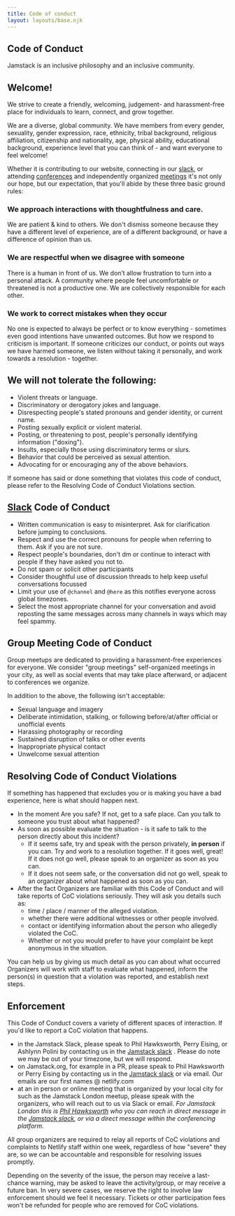 ```yaml
---
title: Code of conduct
layout: layouts/base.njk
---
```



<div class="code-of-conduct">

## Code of Conduct
  
Jamstack is an inclusive philosophy and an inclusive community.
  
  
## Welcome!

We strive to create a friendly, welcoming, judgement- and harassment-free place for individuals to learn, connect, and grow together.

We are a diverse, global community. We have members from every gender, sexuality, gender expression, race, ethnicity, tribal background, religious affiliation, citizenship and nationality, age, physical ability, educational background, experience level that you can think of - and want everyone to feel welcome!

Whether it is contributing to our website, connecting in our [slack](https://jamstack.org/slack), or attending [conferences](https://jamstack.org/conference) and independently organized [meetings](https://jamstack.org/community) it's not only our hope, but our expectation, that you'll abide by these three basic ground rules:

  
### We approach interactions with thoughtfulness and care.

We are patient & kind to others. We don't dismiss someone because they have a different level of experience, are of a different background, or have a difference of opinion than us.


### We are respectful when we disagree with someone

There is a human in front of us. We don’t allow frustration to turn into a personal attack. A community where people feel uncomfortable or threatened is not a productive one. We are collectively responsible for each other.


### We work to correct mistakes when they occur


No one is expected to always be perfect or to know everything - sometimes even good intentions have unwanted outcomes. But how we respond to criticism is important. If someone criticizes our conduct, or points out ways we have harmed someone, we listen without taking it personally, and work towards a resolution - together.
  
    
## We will not tolerate the following:
  
- Violent threats or language.
- Discriminatory or derogatory jokes and language.
- Disrespecting people's stated pronouns and gender identity, or current name.
- Posting sexually explicit or violent material.
- Posting, or threatening to post, people's personally identifying information ("doxing").
- Insults, especially those using discriminatory terms or slurs.
- Behavior that could be perceived as sexual attention.
- Advocating for or encouraging any of the above behaviors.
  

If someone has said or done something that violates this code of conduct, please refer to the Resolving Code of Conduct Violations section.
  
## [Slack](https://jamstack.org/slack) Code of Conduct

- Written communication is easy to misinterpret. Ask for clarification before jumping to conclusions.
- Respect and use the correct pronouns for people when referring to them. Ask if you are not sure.
- Respect people's boundaries, don't dm or continue to interact with people if they have asked you not to.
- Do not spam or solicit other participants
- Consider thoughtful use of discussion threads to help keep useful conversations focussed
- Limit your use of `@channel` and `@here` as this notifies everyone across global timezones.
- Select the most appropriate channel for your conversation and avoid reposting the same messages across many channels in ways which may feel spammy.

## Group Meeting Code of Conduct

Group meetups are dedicated to providing a harassment-free experiences for everyone. We consider "group meetings" self-organized meetings in your city, as well as social events that may take place afterward, or adjacent to conferences we organize.

In addition to the above, the following isn't acceptable:
  
- Sexual language and imagery
- Deliberate intimidation, stalking, or following before/at/after official or unofficial events
- Harassing photography or recording
- Sustained disruption of talks or other events
- Inappropriate physical contact
- Unwelcome sexual attention
  
## Resolving Code of Conduct Violations

If something has happened that excludes you or is making you have a bad experience, here is what should happen next.

- In the moment Are you safe? If not, get to a safe place. Can you talk to someone you trust about what happened?
- As soon as possible evaluate the situation - is it safe to talk to the person directly about this incident?
  - If it seems safe, try and speak with the person privately, <b>in person</b> if you can. Try and work to a resolution together. If it goes well, great! If it does not go well, please speak to an organizer as soon as you can.
  -  If it does not seem safe, or the conversation did not go well, speak to an organizer about what happened as soon as you can.
- After the fact Organizers are familiar with this Code of Conduct and will take reports of CoC violations seriously. They will ask you details such as: 
  - time / place / manner  of the alleged violation.
  - whether there were additional witnesses or other people involved.
  - contact or identifying information about the person who allegedly violated the CoC.
  - Whether or not you would prefer to have your complaint be kept anonymous in the situation.
      

You can help us by giving us much detail as you can about what occurred
Organizers will work with staff to evaluate what happened, inform the person(s) in question that a violation was reported, and establish next steps.

## Enforcement

This Code of Conduct covers a variety of different spaces of interaction.
If you'd like to report a CoC violation that happens.


- in the Jamstack Slack, please speak to Phil Hawksworth, Perry Eising, or Ashlynn Polini by contacting us in the <a href="https://jamstack.org/slack">Jamstack slack</a> . Please do note we may be out of your timezone, but we will respond.
- on Jamstack.org, for example in a PR, please speak to Phil Hawksworth or Perry Eising by contacting us in the <a href="https://jamstack.org/slack">Jamstack slack</a> or via email. Our emails are our first names @ netlify.com
- at an in person or online meeting that is organized by your local city for such as the Jamstack London meetup, please speak with the organizers, who will reach out to us via Slack or email. _For Jamstack London this is [Phil Hawksworth](https://twitter.com/philhawksworth) who you can reach in direct message in the <a href="https://jamstack.org/slack">Jamstack slack</a>, or via a direct message within the conferencing platform._
    

All group organizers are required to relay all reports of CoC violations and complaints to Netlify staff within one week, regardless of how "severe" they are, so we can be accountable and responsible for resolving issues promptly.

Depending on the severity of the issue, the person may receive a last-chance warning, may be asked to leave the activity/group, or may receive a future ban. In very severe cases, we reserve the right to involve law enforcement should we feel it necessary. Tickets or other participation fees won't be refunded for people who are removed for CoC violations.


</div>